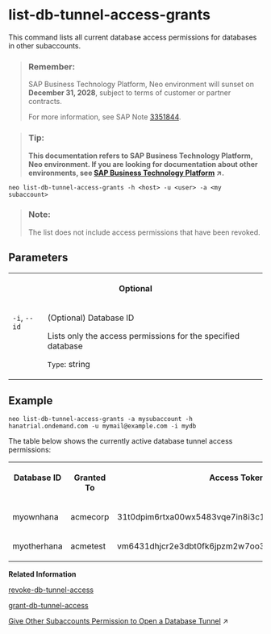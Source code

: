 <!-- loio21e4be85b52448d0ad259a93fd6f51fd -->

# list-db-tunnel-access-grants

This command lists all current database access permissions for databases in other subaccounts.



> ### Remember:  
> SAP Business Technology Platform, Neo environment will sunset on **December 31, 2028**, subject to terms of customer or partner contracts.
> 
> For more information, see SAP Note [3351844](https://launchpad.support.sap.com/#/notes/3351844).

> ### Tip:  
> **This documentation refers to SAP Business Technology Platform, Neo environment. If you are looking for documentation about other environments, see [SAP Business Technology Platform](https://help.sap.com/viewer/65de2977205c403bbc107264b8eccf4b/Cloud/en-US/6a2c1ab5a31b4ed9a2ce17a5329e1dd8.html "SAP Business Technology Platform (SAP BTP) is an integrated offering comprised of four technology portfolios: database and data management, application development and integration, analytics, and intelligent technologies. The platform offers users the ability to turn data into business value, compose end-to-end business processes, and build and extend SAP applications quickly.") :arrow_upper_right:.**



```
neo list-db-tunnel-access-grants -h <host> -u <user> -a <my subaccount>
```

> ### Note:  
> The list does not include access permissions that have been revoked.



## Parameters


<table>
<tr>
<th valign="top" colspan="2">

Optional



</th>
</tr>
<tr>
<td valign="top">

`-i`, `--id`



</td>
<td valign="top">

\(Optional\) Database ID

Lists only the access permissions for the specified database

`Type`: string



</td>
</tr>
</table>



## Example

```
neo list-db-tunnel-access-grants -a mysubaccount -h hanatrial.ondemand.com -u mymail@example.com -i mydb
```

The table below shows the currently active database tunnel access permissions:


<table>
<tr>
<th valign="top">

Database ID



</th>
<th valign="top">

Granted To



</th>
<th valign="top">

Access Token



</th>
</tr>
<tr>
<td valign="top">

myownhana



</td>
<td valign="top">

acmecorp



</td>
<td valign="top">

31t0dpim6rtxa00wx5483vqe7in8i3c1phv759w9oqrutf638l



</td>
</tr>
<tr>
<td valign="top">

myotherhana



</td>
<td valign="top">

acmetest



</td>
<td valign="top">

vm6431dhjcr2e3dbt0fk6jpzm2w7oo3q48yumf1c6uu8b9pt9z



</td>
</tr>
</table>

**Related Information**  


[revoke-db-tunnel-access](revoke-db-tunnel-access-616309e.md "This command revokes database access that has been given to another subaccount.")

[grant-db-tunnel-access](grant-db-tunnel-access-7791e70.md "This command generates a token, which allows the members of another subaccount to access a database using a database tunnel.")

[Give Other Subaccounts Permission to Open a Database Tunnel](https://help.sap.com/viewer/3fa880aa54b74110ae99ad01503fcd60/Cloud/en-US/6efad73a5cfa41b486348b6758a6a391.html "You can allow other subaccounts to open a tunnel to an SAP ASE database database in your subaccount in the Neo environment.") :arrow_upper_right:

